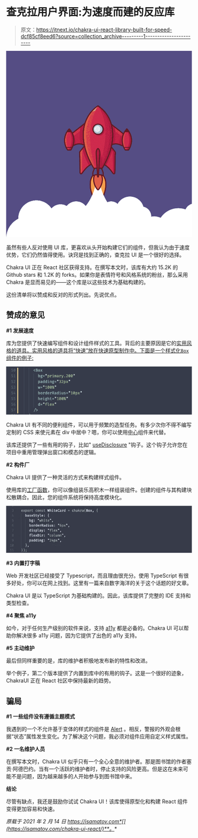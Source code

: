 # 查克拉用户界面:为速度而建的反应库

> 原文：<https://itnext.io/chakra-ui-react-library-built-for-speed-dcf85cf8eed6?source=collection_archive---------1----------------------->

![](img/a9f0188b4505f7c17c30f640bebc0f45.png)

虽然有些人反对使用 UI 库，更喜欢从头开始构建它们的组件，但我认为由于速度优势，它们仍然值得使用。诀窍是找到正确的，查克拉 UI 是一个很好的选择。

Chakra UI 正在 React 社区获得支持。在撰写本文时，该库有大约 15.2K 的 Github stars 和 1.2K 的 forks。如果你是表情符号和风格系统的粉丝，那么采用 Chakra 是显而易见的——这个库是以这些技术为基础构建的。

这份清单将以赞成和反对的形式列出。先说优点。

## 赞成的意见

**#1 发展速度**

库为您提供了快速编写组件和设计组件样式的工具。背后的主要原因是它的[实用风格的道具。实用风格的道具将“快速”放在快速原型制作中。下面是一个样式化`Box`组件的例子:](https://chakra-ui.com/docs/features/style-props)

![](img/e3215c0de372544e30975584fee38ab6.png)

Chakra UI 有不同的便利组件，可以用于频繁的造型任务。有多少次你不得不编写定制的 CSS 来使元素在 div 中居中？嗯，你可以使用[中心](https://chakra-ui.com/docs/layout/center)组件来代替。

该库还提供了一些有用的钩子，比如" [useDisclosure](https://chakra-ui.com/docs/hooks/use-disclosure) "钩子。这个钩子允许您在项目中重用管理弹出窗口和模态的逻辑。

**#2 构件厂**

Chakra UI 提供了一种灵活的方式来构建样式组件。

使用库的[工厂函数](https://chakra-ui.com/docs/features/chakra-factory)，你可以像组装乐高积木一样组装组件。创建的组件与其构建块松散耦合。因此，您的组件系统将保持高度模块化。

![](img/fb541e00deee690c5c58776f86792e58.png)

**#3 内置打字稿**

Web 开发社区已经接受了 Typescript，而且理由很充分。使用 TypeScript 有很多好处，你可以在网上找到。这里有一篇来自数字海洋的关于这个话题的好文章。

Chakra UI 是以 TypeScript 为基础构建的。因此，该库提供了完整的 IDE 支持和类型检查。

**#4 聚焦 a11y**

如今，对于任何生产级别的软件来说，支持 [a11y](https://www.techopedia.com/definition/10165/accessibility-a11y#:~:text=Accessibility%20(a11y)%20is%20a%20measure,use%20that%20computer%20system%20successfully.) 都是必备的。Chakra UI 可以帮助你解决很多 a11y 问题，因为它提供了出色的 a11y 支持。

**#5 主动维护**

最后但同样重要的是，库的维护者积极地发布新的特性和改进。

举个例子，第二个版本提供了内置到库中的有用的钩子。这是一个很好的迹象，ChakraUI 正在 React 社区中保持最新的趋势。

## 骗局

**#1 一些组件没有遵循主题模式**

我遇到的一个不允许基于变体的样式的组件是 [Alert](https://chakra-ui.com/docs/feedback/alert) 。相反，警报的外观会根据“状态”属性发生变化。为了解决这个问题，我必须对组件应用自定义样式属性。

**#2 一名维护人员**

在撰写本文时，Chakra UI 似乎只有一个全心全意的维护者。那是图书馆的作者塞贡·阿德巴约。当有一个活跃的维护者时，停止支持的风险更高。但是这在未来可能不是问题，因为越来越多的人开始参与到图书馆中来。

**结论**

尽管有缺点，我还是鼓励你试试 Chakra UI！该库使得原型化和构建 React 组件变得更加容易和快速。

*原载于 2021 年 2 月 14 日 https://isamatov.com*[](https://isamatov.com/chakra-ui-react/)**。**